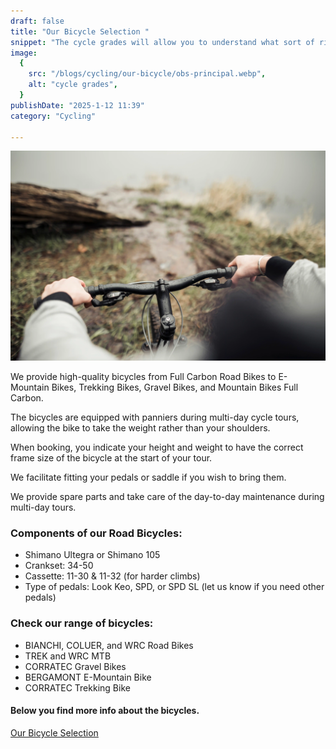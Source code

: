 ```yaml
---
draft: false
title: "Our Bicycle Selection "
snippet: "The cycle grades will allow you to understand what sort of ride you are looking at with the information necessary, to choose the perfect tour for you. "
image:
  {
    src: "/blogs/cycling/our-bicycle/obs-principal.webp",
    alt: "cycle grades",
  }
publishDate: "2025-1-12 11:39"
category: "Cycling"

---
```


![Super Wide](./our-biclycle-selection/obs-principal.webp)

We provide high-quality bicycles from Full Carbon Road Bikes to E-Mountain Bikes, Trekking Bikes, Gravel Bikes, and Mountain Bikes Full Carbon.

The bicycles are equipped with panniers during multi-day cycle tours, allowing the bike to take the weight rather than your shoulders.

When booking, you indicate your height and weight to have the correct frame size of the bicycle at the start of your tour.

We facilitate fitting your pedals or saddle if you wish to bring them.

We provide spare parts and take care of the day-to-day maintenance during multi-day tours.

### Components of our Road Bicycles:

- Shimano Ultegra or Shimano 105
- Crankset: 34-50
- Cassette: 11-30 & 11-32 (for harder climbs)
- Type of pedals: Look Keo, SPD, or SPD SL (let us know if you need other pedals)

### Check our range of bicycles:

- BIANCHI, COLUER, and WRC Road Bikes
- TREK and WRC MTB
- CORRATEC Gravel Bikes
- BERGAMONT E-Mountain Bike
- CORRATEC Trekking Bike

#### Below you find more info about the bicycles. 

<a href="/our-bicycle-selection.pdf" target="_blank">Our Bicycle Selection </a>
